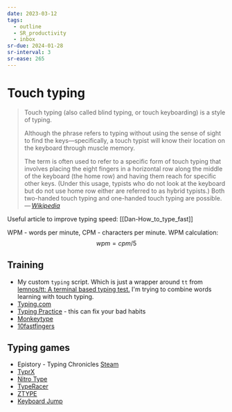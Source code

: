 ```yaml
---
date: 2023-03-12
tags:
  - outline
  - SR_productivity
  - inbox
sr-due: 2024-01-28
sr-interval: 3
sr-ease: 265
---
```


# Touch typing

> Touch typing (also called blind typing, or touch keyboarding) is a style of
> typing.
>
> Although the phrase refers to typing without using the sense of sight to find
> the keys—specifically, a touch typist will know their location on the keyboard
> through muscle memory.
>
> The term is often used to refer to a specific form of touch typing that
> involves placing the eight fingers in a horizontal row along the middle of the
> keyboard (the home row) and having them reach for specific other keys. (Under
> this usage, typists who do not look at the keyboard but do not use home row
> either are referred to as hybrid typists.) Both two-handed touch typing and
> one-handed touch typing are possible.\
> — <cite>[Wikipedia](https://en.wikipedia.org/wiki/Touch_typing)</cite>

Useful article to improve typing speed:
[[Dan-How_to_type_fast]]

WPM - words per minute, CPM - characters per minute. WPM calculation:
$$wpm = cpm / 5$$

## Training

- My custom `typing` script. Which is just a wrapper around `tt` from
  [lemnos/tt: A terminal based typing test.](https://github.com/lemnos/tt) I'm
  trying to combine words learning with touch typing.
- [Typing.com](https://www.typing.com/)
- [Typing Practice](https://www.keybr.com/) - this can fix your bad habits
- [Monkeytype](https://monkeytype.com/)
- [10fastfingers](https://10fastfingers.com)

## Typing games

- Epistory - Typing Chronicles
  [Steam](https://store.steampowered.com/app/398850/Epistory__Typing_Chronicles/)
- [TyprX](https://www.typrx.com/)
- [Nitro Type](https://www.nitrotype.com/)
- [TypeRacer](https://play.typeracer.com/)
- [ZTYPE](https://zty.pe/)
- [Keyboard Jump](https://www.typing.com/student/game/keyboard-jump)
